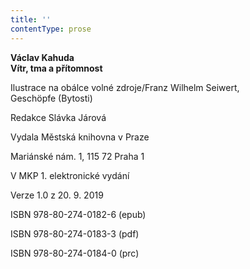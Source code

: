 ```yaml
---
title: ''
contentType: prose
---
```


**Václav Kahuda  
Vítr, tma a přítomnost**

  

Ilustrace na obálce volné zdroje/Franz Wilhelm Seiwert,  
Geschöpfe (Bytosti)

  

Redakce Slávka Járová

  

Vydala Městská knihovna v Praze

  

Mariánské nám. 1, 115 72 Praha 1

  

V MKP 1. elektronické vydání

  

Verze 1.0 z 20. 9. 2019

  

ISBN 978-80-274-0182-6 (epub)

  

ISBN 978-80-274-0183-3 (pdf)

  

ISBN 978-80-274-0184-0 (prc)
